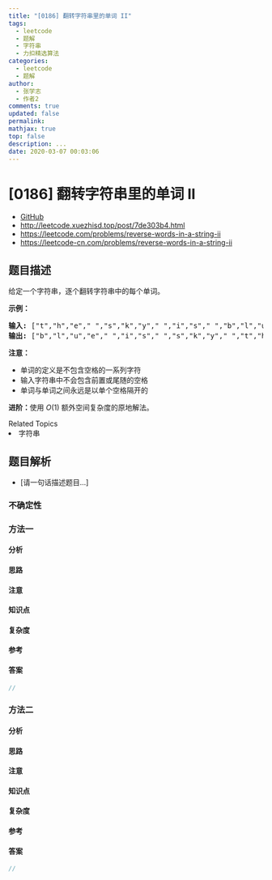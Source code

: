 ```yaml
---
title: "[0186] 翻转字符串里的单词 II"
tags:
  - leetcode
  - 题解
  - 字符串
  - 力扣精选算法
categories:
  - leetcode
  - 题解
author:
  - 张学志
  - 作者2
comments: true
updated: false
permalink:
mathjax: true
top: false
description: ...
date: 2020-03-07 00:03:06
---
```



# [0186] 翻转字符串里的单词 II
* [GitHub](https://github.com/algoboy101/LeetCodeCrowdsource/tree/master/_posts/QA/%5B0186%5D%20%E7%BF%BB%E8%BD%AC%E5%AD%97%E7%AC%A6%E4%B8%B2%E9%87%8C%E7%9A%84%E5%8D%95%E8%AF%8D%20II.md)
* http://leetcode.xuezhisd.top/post/7de303b4.html
* https://leetcode.com/problems/reverse-words-in-a-string-ii
* https://leetcode-cn.com/problems/reverse-words-in-a-string-ii


## 题目描述

<p>给定一个字符串，逐个翻转字符串中的每个单词。</p>

<p><strong>示例：</strong></p>

<pre><strong>输入: </strong>[&quot;t&quot;,&quot;h&quot;,&quot;e&quot;,&quot; &quot;,&quot;s&quot;,&quot;k&quot;,&quot;y&quot;,&quot; &quot;,&quot;i&quot;,&quot;s&quot;,&quot; &quot;,&quot;b&quot;,&quot;l&quot;,&quot;u&quot;,&quot;e&quot;]
<strong>输出: </strong>[&quot;b&quot;,&quot;l&quot;,&quot;u&quot;,&quot;e&quot;,&quot; &quot;,&quot;i&quot;,&quot;s&quot;,&quot; &quot;,&quot;s&quot;,&quot;k&quot;,&quot;y&quot;,&quot; &quot;,&quot;t&quot;,&quot;h&quot;,&quot;e&quot;]</pre>

<p><strong>注意：</strong></p>

<ul>
	<li>单词的定义是不包含空格的一系列字符</li>
	<li>输入字符串中不会包含前置或尾随的空格</li>
	<li>单词与单词之间永远是以单个空格隔开的</li>
</ul>

<p><strong>进阶：</strong>使用&nbsp;<em>O</em>(1) 额外空间复杂度的原地解法。</p>
<div><div>Related Topics</div><div><li>字符串</li></div></div>


## 题目解析
* [请一句话描述题目...]

### 不确定性


### 方法一

#### 分析

#### 思路

#### 注意

#### 知识点

#### 复杂度

#### 参考

#### 答案

```cpp
//
```


### 方法二

#### 分析

#### 思路

#### 注意

#### 知识点

#### 复杂度

#### 参考

#### 答案

```cpp
//
```


